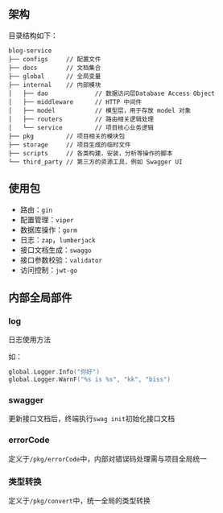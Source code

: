 ## 架构

目录结构如下：

```shell
blog-service
├── configs		// 配置文件
├── docs		// 文档集合
├── global		// 全局变量
├── internal	// 内部模块
│   ├── dao				// 数据访问层Database Access Object
│   ├── middleware		// HTTP 中间件
│   ├── model			// 模型层，用于存放 model 对象
│   ├── routers			// 路由相关逻辑处理
│   └── service			// 项目核心业务逻辑
├── pkg			// 项目相关的模块包
├── storage		// 项目生成的临时文件
├── scripts		// 各类构建，安装，分析等操作的脚本
└── third_party	// 第三方的资源工具，例如 Swagger UI
```


## 使用包

* 路由：`gin`
* 配置管理：`viper`
* 数据库操作：`gorm`
* 日志：`zap`，`lumberjack`
* 接口文档生成：`swaggo`
* 接口参数校验：`validator`
* 访问控制：`jwt-go`

## 内部全局部件

### log

日志使用方法

如：

```go
global.Logger.Info("你好")
global.Logger.WarnF("%s is %s", "kk", "biss")
```

### swagger

更新接口文档后，终端执行`swag init`初始化接口文档

### errorCode

定义于`/pkg/errorCode`中，内部对错误码处理需与项目全局统一

### 类型转换

定义于`/pkg/convert`中，统一全局的类型转换
